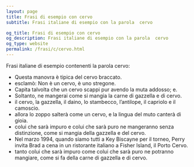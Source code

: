 ```yaml
---
layout: page
title: Frasi di esempio con cervo 
subtitle: Frasi italiane di esempio con la parola  cervo

og_title: Frasi di esempio con cervo 
og_description: Frasi italiane di esempio con la parola  cervo
og_type: website
permalink: /frasi/c/cervo.html
---
```


Frasi italiane di esempio contenenti la parola cervo:


- Questa manovra è tipica del cervo braccato.
- esclamò: Non è un cervo, è uno stregone.
- Capita talvolta che un cervo scappi pur avendo la muta addosso; e.
- Soltanto, ne mangerai come si mangia la carne di gazzella e di cervo.
- il cervo, la gazzella, il daino, lo stambecco, l’antilope, il capriolo e il camoscio.
- allora lo zoppo salterà come un cervo, e la lingua del muto canterà di gioia.
- colui che sarà impuro e colui che sarà puro ne mangeranno senza distinzione, come si mangia della gazzella e del cervo.
- Nel marzo 1994, quando siamo tutti a Key Biscayne per il torneo, Perry invita Brad a cena in un ristorante italiano a Fisher Island, il Porto Cervo.
- tanto colui che sarà impuro come colui che sarà puro ne potranno mangiare, come si fa della carne di gazzella e di cervo.
